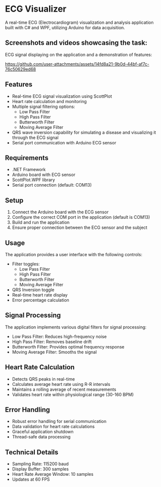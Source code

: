 # ECG Visualizer

A real-time ECG (Electrocardiogram) visualization and analysis application built with C# and WPF, utilizing Arduino for data acquisition.

## Screenshots and videos showcasing the task:
ECG signal displaying on the application and a demonstration of features:


https://github.com/user-attachments/assets/14fd8a21-9b0d-44bf-af7c-76c50629ed68



## Features

- Real-time ECG signal visualization using ScottPlot
- Heart rate calculation and monitoring
- Multiple signal filtering options:
  - Low Pass Filter
  - High Pass Filter
  - Butterworth Filter
  - Moving Average Filter
- QRS wave inversion capability for simulating a disease and visualizing it through the ECG signal
- Serial port communication with Arduino ECG sensor

## Requirements

- .NET Framework
- Arduino board with ECG sensor
- ScottPlot.WPF library
- Serial port connection (default: COM13)

## Setup

1. Connect the Arduino board with the ECG sensor
2. Configure the correct COM port in the application (default is COM13)
3. Build and run the application
4. Ensure proper connection between the ECG sensor and the subject

## Usage

The application provides a user interface with the following controls:

- Filter toggles:
  - Low Pass Filter
  - High Pass Filter
  - Butterworth Filter
  - Moving Average Filter
- QRS Inversion toggle
- Real-time heart rate display
- Error percentage calculation

## Signal Processing

The application implements various digital filters for signal processing:

- Low Pass Filter: Reduces high-frequency noise
- High Pass Filter: Removes baseline drift
- Butterworth Filter: Provides optimal frequency response
- Moving Average Filter: Smooths the signal

## Heart Rate Calculation

- Detects QRS peaks in real-time
- Calculates average heart rate using R-R intervals
- Maintains a rolling average of recent measurements
- Validates heart rate within physiological range (30-160 BPM)

## Error Handling

- Robust error handling for serial communication
- Data validation for heart rate calculations
- Graceful application shutdown
- Thread-safe data processing

## Technical Details

- Sampling Rate: 115200 baud
- Display Buffer: 300 samples
- Heart Rate Average Window: 10 samples
- Updates at 60 FPS
